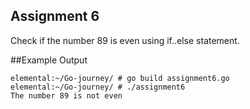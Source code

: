 ## Assignment 6
Check if the number 89 is even using if..else statement.

##Example Output
```terminal_session
elemental:~/Go-journey/ # go build assignment6.go
elemental:~/Go-journey/ # ./assignment6
The number 89 is not even
```

